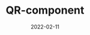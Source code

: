 ---
layout: ../../layouts/PostLayout.astro
title: "QR-component"
image: ""
date: "2022-02-11"
categories:
  - challenges
  - newbie
---